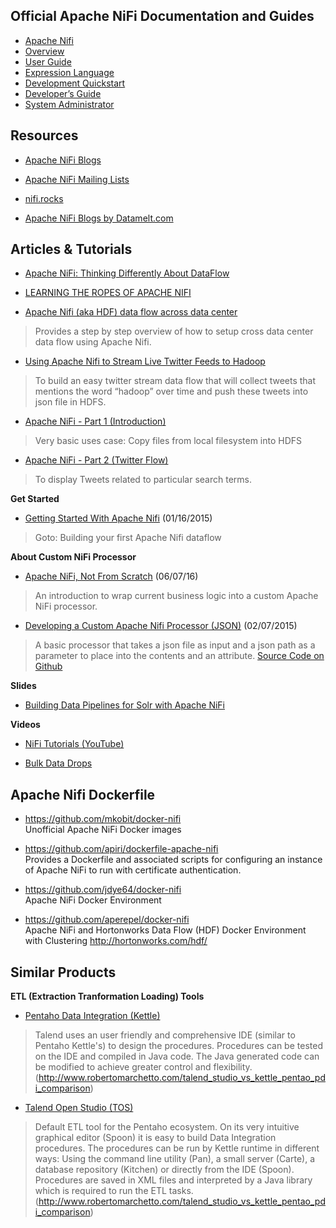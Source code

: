 ## Official Apache NiFi Documentation and Guides
- [Apache Nifi](https://nifi.apache.org/)
- [Overview](https://nifi.apache.org/docs.html)
- [User Guide](https://nifi.apache.org/docs/nifi-docs/html/user-guide.html)
- [Expression Language](https://nifi.apache.org/docs/nifi-docs/html/expression-language-guide.html)
- [Development Quickstart](https://nifi.apache.org/quickstart.html)
- [Developer’s Guide](https://nifi.apache.org/developer-guide.html)
- [System Administrator](https://nifi.apache.org/docs/nifi-docs/html/administration-guide.html)


## Resources
- [Apache NiFi Blogs](https://blogs.apache.org/nifi/)

- [Apache NiFi Mailing Lists](http://nifi.apache.org/mailing_lists.html)

- [nifi.rocks](http://www.nifi.rocks)

- [Apache NiFi Blogs by Datamelt.com](http://datamelt.weebly.com/blog/category/apache-nifi)


## Articles & Tutorials
- [Apache NiFi: Thinking Differently About DataFlow](https://blogs.apache.org/nifi/entry/basic_dataflow_design)

- [LEARNING THE ROPES OF APACHE NIFI](http://hortonworks.com/hadoop-tutorial/learning-ropes-apache-nifi/)

- [Apache Nifi (aka HDF) data flow across data center](http://blog.bikashagrawal.com.np/2016/01/29/apache-nifi-aka-hdf-data-flow-across-data-center/)
> Provides a step by step overview of how to setup cross data center data flow using Apache Nifi.

- [Using Apache Nifi to Stream Live Twitter Feeds to Hadoop](https://nedsblog.com/2015/09/02/using-apache-nifi-to-stream-live-twitter-feeds-to-hadoop/)
> To build an easy twitter stream data flow that will collect tweets that mentions the word “hadoop” over time and push these tweets into json file in HDFS.

- [Apache NiFi - Part 1 (Introduction)](https://www.linkedin.com/pulse/apache-nifi-part-1-introduction-neeraj-sabharwal)
> Very basic uses case: Copy files from local filesystem into HDFS

- [Apache NiFi - Part 2 (Twitter Flow)](https://www.linkedin.com/pulse/apache-nifi-part-2-twitter-flow-neeraj-sabharwal)
>To display Tweets related to particular search terms.

**Get Started**
- [Getting Started With Apache Nifi](http://www.nifi.rocks/getting-started-with-apache-nifi/) (01/16/2015)
> Goto: Building your first Apache Nifi dataflow

**About Custom NiFi Processor**
- [Apache NiFi, Not From Scratch](https://dzone.com/articles/apache-nifi-not-from-scratch) (06/07/16)
> An introduction to wrap current business logic into a custom Apache NiFi processor.
- [Developing a Custom Apache Nifi Processor (JSON)](http://www.nifi.rocks/developing-a-custom-apache-nifi-processor-json/) (02/07/2015)
> A basic processor that takes a json file as input and a json path as a parameter to place into the contents and an attribute. [Source Code on Github](https://github.com/pcgrenier/nifi-examples)

**Slides**
- [Building Data Pipelines for Solr with Apache NiFi](http://www.slideshare.net/BryanBende/building-data-pipelines-for-solr-with-apache-nifi)

**Videos**
- [NiFi Tutorials (YouTube)](https://www.youtube.com/playlist?list=PLHre9pIBAgc4e-tiq9OIXkWJX8bVXuqlG)

- [Bulk Data Drops](https://www.safaribooksonline.com/library/view/analytic-data-storage/9781771375214/part24.html)


## Apache Nifi Dockerfile
- https://github.com/mkobit/docker-nifi  
Unofficial Apache NiFi Docker images

- https://github.com/apiri/dockerfile-apache-nifi  
Provides a Dockerfile and associated scripts for configuring an instance of Apache NiFi to run with certificate authentication.

- https://github.com/jdye64/docker-nifi  
Apache NiFi Docker Environment

- https://github.com/aperepel/docker-nifi  
Apache NiFi and Hortonworks Data Flow (HDF) Docker Environment with Clustering http://hortonworks.com/hdf/


## Similar Products
**ETL (Extraction Tranformation Loading) Tools**
- [Pentaho Data Integration (Kettle)](http://www.pentaho.com/product/data-integration)
> Talend uses an user friendly and comprehensive IDE (similar to Pentaho Kettle's) to design the procedures. Procedures can be tested on the IDE and compiled in Java code. The Java generated code can be modified to achieve greater control and flexibility. (http://www.robertomarchetto.com/talend_studio_vs_kettle_pentao_pdi_comparison)

- [Talend Open Studio (TOS)](http://www.talend.com/products/data-integration)
> Default ETL tool for the Pentaho ecosystem. On its very intuitive graphical editor (Spoon) it is easy to build Data Integration procedures. The procedures can be run by Kettle runtime in different ways: Using the command line utility (Pan), a small server (Carte), a database repository (Kitchen) or directly from the IDE (Spoon). Procedures are saved in XML files and interpreted by a Java library which is required to run the ETL tasks. (http://www.robertomarchetto.com/talend_studio_vs_kettle_pentao_pdi_comparison)
